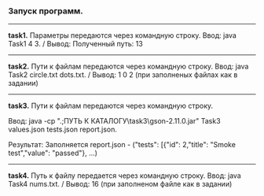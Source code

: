 ###  Запуск программ.
<hr>

**task1.**   Параметры передаются через командную строку. Ввод: java Task1 4 3. / Вывод: Полученный путь: 13
<hr>

**task2.**   Пути к файлам передаются через командную строку. Ввод: java Task2 circle.txt dots.txt. / Вывод: 1 0 2 (при заполненых файлах как в задании)
 <hr>
 
**task3.**   Пути к файлам передаются через командную строку. 

Ввод: java -cp ".;ПУТЬ К КАТАЛОГУ\task3\gson-2.11.0.jar" Task3 values.json tests.json report.json. 

Результат: Заполняется report.json - ("tests": [{"id": 2,"title": "Smoke test","value": "passed"}, ...)
<hr>  

**task4.**   Путь к файлу передается через командную строку. Ввод: java Task4 nums.txt. / Вывод: 16 (при заполненом файле как в задании)
